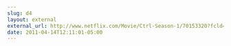 ```yaml
---
slug: d4
layout: external
external_url: http://www.netflix.com/Movie/Ctrl-Season-1/70153320?fcld=true
date: 2011-04-14T12:11:01-05:00
---
```

